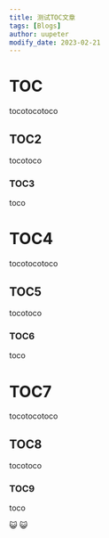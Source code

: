 ```yaml
---
title: 测试TOC文章
tags: [Blogs]
author: uupeter
modify_date: 2023-02-21
---
```


<!--more-->
# TOC
tocotocotoco
## TOC2
tocotoco
### TOC3
toco
# TOC4
tocotocotoco
## TOC5
tocotoco
### TOC6
toco
# TOC7
tocotocotoco
## TOC8
tocotoco
### TOC9
toco

:smiley_cat: :smiley_cat:

